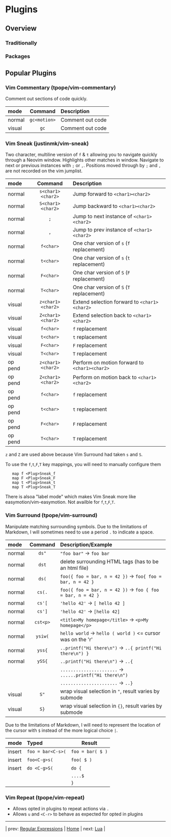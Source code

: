 # Plugins

## Overview

### Traditionally

### Packages

## Popular Plugins

### Vim Commentary (tpope/vim-commentary)

Comment out sections of code quickly.

| mode   | Command      | Description      |
|:------ |:------------:|:---------------- |
| normal | `gc<motion>` | Comment out code |
| visual | `gc`         | Comment out code |

### Vim Sneak (justinmk/vim-sneak)

Two character, multiline version of `f` & `t` allowing
you to navigate quickly through a Neovim window.  Highlights
other matches in window.  Navigate to next or previous
instances with `;` or `,`.  Positions moved through by
`;` and `,` are not recorded on the vim jumplist.

| mode    | Command           | Description                                   |
|:------  |:-----------------:|:--------------------------------------------- |
| normal  | `s<char1><char2>` | Jump forward to `<char1><char2>`              |
| normal  | `S<char1><char2>` | Jump backward to `<char1><char2>`             |
| normal  | `;`               | Jump to next instance of `<char1><char2>`     |
| normal  | `,`               | Jump to prev instance of `<char1><char2>`     |
| normal  | `f<char>`         | One char version of `s` (`f` replacement)     |
| normal  | `t<char>`         | One char version of `s` (`t` replacement)     |
| normal  | `F<char>`         | One char version of `S` (`F` replacement)     |
| normal  | `T<char>`         | One char version of `S` (`T` replacement)     |
| visual  | `z<char1><char2>` | Extend selection forward to `<char1><char2> ` |
| visual  | `Z<char1><char2>` | Extend selection back to `<char1><char2>`     |
| visual  | `f<char>`         | `f` replacement                               |
| visual  | `t<char>`         | `t` replacement                               |
| visual  | `F<char>`         | `F` replacement                               |
| visual  | `T<char>`         | `T` replacement                               |
| op pend | `z<char1><char2>` | Perform on motion forward to `<char1><char2>` |
| op pend | `Z<char1><char2>` | Perform on motion back to `<char1><char2>`    |
| op pend | `f<char>`         | `f` replacement                               |
| op pend | `t<char>`         | `t` replacement                               |
| op pend | `F<char>`         | `F` replacement                               |
| op pend | `T<char>`         | `T` replacement                               |

`z` and `Z` are used above because Vim Surround had taken `s` and `S`.

To use the `f`,`t`,`F`,`T` key mappings, you will need to manually
configure them

```vim
   map f <Plug>Sneak_f
   map F <Plug>Sneak_F
   map t <Plug>Sneak_t
   map T <Plug>Sneak_T
```

There is alsoa "label mode" which makes Vim Sneak more
like easymotion/vim-easymotion.  Not availble for `f`,`t`,`F`,`T`.

### Vim Surround (tpope/vim-surround)

Manipulate matching surrounding symbols.  Due to the limitations of
Markdown, I will sometimes need to use a period `.` to indicate a space.

| mode   | Command  | Description/Example                                         |
|:------ |:--------:|:----------------------------------------------------------- |
| normal | `ds"`    | `"foo bar"` -> `foo bar`                                    |
| normal | `dst`    | delete surrounding HTML tags (has to be an html file)       |
| normal | `ds(`    | `foo({ foo = bar, n = 42 })` -> `foo{ foo = bar, n = 42 }`  |
| normal | `cs(.`   | `foo({ foo = bar, n = 42 })` -> `foo { foo = bar, n = 42 }` |
| normal | `cs'[`   | `'hello 42'` -> `[ hello 42 ]`                              |
| normal | `cs']`   | `'hello 42'` -> `[hello 42]`                                |
| normal | `cst<p>` | `<title>My homepage</title>` -> `<p>My homepage</p>`        |
| normal | `ysiw(`  | `hello world` -> `hello ( world )` <= cursor was on the 'r' |
| normal | `yss{`   | `..printf("Hi there\n")` -> `..{ printf("Hi there\n") }`    |
| normal | `ySS{`   | `..printf("Hi there\n")` -> `..{`                           |
|        |          | `......................` -> `......printf("Hi there\n")`    |
|        |          | `......................` -> `..}`                           |
| visual | `S"`     | wrap visual selection in `"`,  result varies by submode     |
| visual | `S}`     | wrap visual selection in `{}`, result varies by submode     |

Due to the limitations of Markdown, I will need to represent the
location of the cursor with `$` instead of the more logical choice `|`.

| mode    | Typed             | Result           |
|:------  |:------------------|----------------- |
| insert  | `foo = bar<C-s>(` | `foo = bar( $ )` |
| insert  | `foo<C-g>s(`      | `foo( $ )`       |
| insert  | `do <C-g>S(`      | `do { `          |
|         |                   | `....$`          |
|         |                   | `}    `          |

### Vim Repeat (tpope/vim-repeat)

* Allows opted in plugins to repeat actions via `.`
* Allows `u` and `<C-r>` to behave as expected for opted in plugins

---

| prev: [Regular Expressions][8] | [Home][0] | next: [Lua][10] |

[8]: 08-RegularExpressions.md
[0]: ../README.md
[10]: 10-Lua.md

